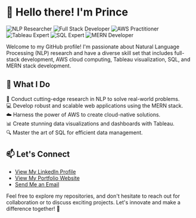 # 👋 Hello there! I'm Prince

![NLP Researcher](https://img.shields.io/badge/NLP%20Researcher-Expert-brightgreen)
![Full Stack Developer](https://img.shields.io/badge/Full%20Stack%20Developer-Proficient-blue)
![AWS Practitioner](https://img.shields.io/badge/AWS%20Practitioner-Certified-orange)
![Tableau Expert](https://img.shields.io/badge/Tableau%20Expert-Advanced-purple)
![SQL Expert](https://img.shields.io/badge/SQL%20Expert-Advanced-red)
![MERN Developer](https://img.shields.io/badge/MERN%20Developer-Proficient-yellow)

Welcome to my GitHub profile! I'm passionate about Natural Language Processing (NLP) research and have a diverse skill set that includes full-stack development, AWS cloud computing, Tableau visualization, SQL, and MERN stack development.

## 💼 What I Do

🔬 Conduct cutting-edge research in NLP to solve real-world problems.  
💻 Develop robust and scalable web applications using the MERN stack.  
☁️ Harness the power of AWS to create cloud-native solutions.  
📊 Create stunning data visualizations and dashboards with Tableau.  
🔍 Master the art of SQL for efficient data management.  

## 📫 Let's Connect

- [View My LinkedIn Profile](https://linkedin.com/in/r-i-prince)
- [View My Portfolio Website](https://sites.google.com/view/mdprinceportfolio?usp=sharing)
- [Send Me an Email](your.email@example.com)

Feel free to explore my repositories, and don't hesitate to reach out for collaboration or to discuss exciting projects. Let's innovate and make a difference together! 🌟
